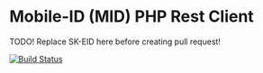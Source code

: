 # Mobile-ID (MID) PHP Rest Client


TODO! Replace SK-EID here before creating pull request!

[![Build Status](https://api.travis-ci.org/aasaru/mid-rest-php-client.svg?branch=master)](https://travis-ci.org/aasaru/mid-rest-php-client)
